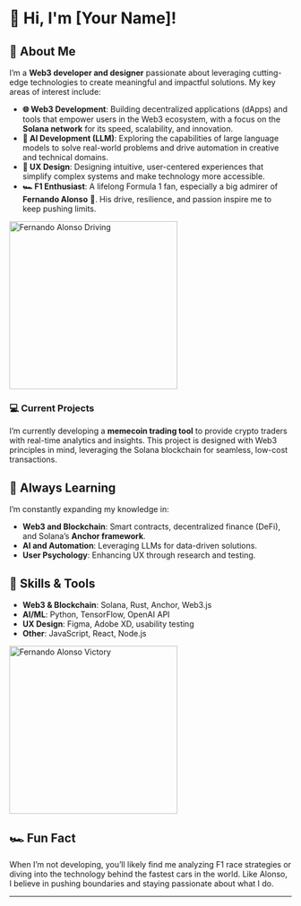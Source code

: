 # 👋 Hi, I'm [Your Name]!

## 🚀 About Me
I’m a **Web3 developer and designer** passionate about leveraging cutting-edge technologies to create meaningful and impactful solutions. My key areas of interest include:
- **🌐 Web3 Development**: Building decentralized applications (dApps) and tools that empower users in the Web3 ecosystem, with a focus on the **Solana network** for its speed, scalability, and innovation.
- **🧠 AI Development (LLM)**: Exploring the capabilities of large language models to solve real-world problems and drive automation in creative and technical domains.
- **🎨 UX Design**: Designing intuitive, user-centered experiences that simplify complex systems and make technology more accessible.
- **🏎️ F1 Enthusiast**: A lifelong Formula 1 fan, especially a big admirer of **Fernando Alonso** 🐐. His drive, resilience, and passion inspire me to keep pushing limits.

<img src="https://media.giphy.com/media/3o6Zt481isNVuQI1l6/giphy.gif" width="300" alt="Fernando Alonso Driving" />

### 💻 Current Projects
I’m currently developing a **memecoin trading tool** to provide crypto traders with real-time analytics and insights. This project is designed with Web3 principles in mind, leveraging the Solana blockchain for seamless, low-cost transactions.

## 🌱 Always Learning
I’m constantly expanding my knowledge in:
- **Web3 and Blockchain**: Smart contracts, decentralized finance (DeFi), and Solana’s **Anchor framework**.
- **AI and Automation**: Leveraging LLMs for data-driven solutions.
- **User Psychology**: Enhancing UX through research and testing.

## 🔧 Skills & Tools
- **Web3 & Blockchain**: Solana, Rust, Anchor, Web3.js
- **AI/ML**: Python, TensorFlow, OpenAI API
- **UX Design**: Figma, Adobe XD, usability testing
- **Other**: JavaScript, React, Node.js

<img src="https://media.giphy.com/media/xT1XGXQoTkDuWy79Vu/giphy.gif" width="300" alt="Fernando Alonso Victory" />

## 🏎️ Fun Fact
When I’m not developing, you’ll likely find me analyzing F1 race strategies or diving into the technology behind the fastest cars in the world. Like Alonso, I believe in pushing boundaries and staying passionate about what I do.

---

